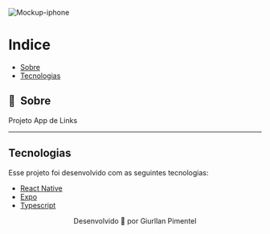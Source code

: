 ![Mockup-iphone](https://github.com/user-attachments/assets/bf3448f9-68a8-486c-bec0-e9f84477fee4)




# Indice

- [Sobre](#-sobre)
- [Tecnologias](#Tecnologias)


## 🔖&nbsp; Sobre

Projeto App de Links

---
## Tecnologias

Esse projeto foi desenvolvido com as seguintes tecnologias:

- [React Native](https://facebook.github.io/react-native/)
- [Expo](https://expo.io/)
- [Typescript](https://www.typescriptlang.org/)



<p align="center">
    Desenvolvido 💜 por Giurllan Pimentel
</p>
